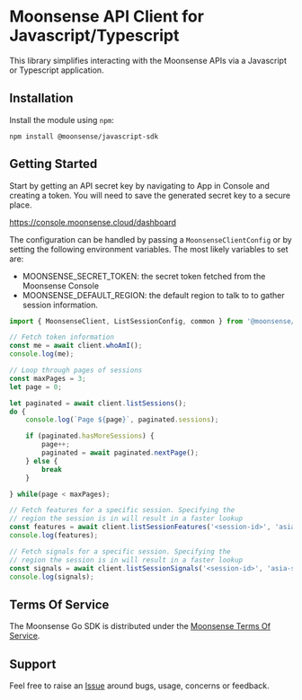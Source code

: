 # Moonsense API Client for Javascript/Typescript
This library simplifies interacting with the Moonsense APIs via a Javascript or Typescript application.

## Installation

Install the module using `npm`: 

```shell
npm install @moonsense/javascript-sdk
```

## Getting Started

Start by getting an API secret key by navigating to App in Console and creating a token. You will need to save the generated secret key to a secure place.

https://console.moonsense.cloud/dashboard

The configuration can be handled by passing a `MoonsenseClientConfig` or by setting the following environment variables. The most likely variables to set are:

- MOONSENSE_SECRET_TOKEN: the secret token fetched from the Moonsense Console
- MOONSENSE_DEFAULT_REGION: the default region to talk to to gather session information.

```typescript
import { MoonsenseClient, ListSessionConfig, common } from '@moonsense/javascript-sdk';

// Fetch token information
const me = await client.whoAmI();
console.log(me);

// Loop through pages of sessions
const maxPages = 3;
let page = 0;

let paginated = await client.listSessions();
do {
    console.log(`Page ${page}`, paginated.sessions);

    if (paginated.hasMoreSessions) {
        page++;
        paginated = await paginated.nextPage();
    } else {
        break
    }

} while(page < maxPages);

// Fetch features for a specific session. Specifying the 
// region the session is in will result in a faster lookup
const features = await client.listSessionFeatures('<session-id>', 'asia-south1.gcp');
console.log(features);

// Fetch signals for a specific session. Specifying the 
// region the session is in will result in a faster lookup
const signals = await client.listSessionSignals('<session-id>', 'asia-south1.gcp');
console.log(signals);

```

## Terms Of Service

The Moonsense Go SDK is distributed under the [Moonsense Terms Of Service](https://www.moonsense.io/terms-of-service).

## Support

Feel free to raise an [Issue](https://github.com/moonsense/javascript-sdk/issues) around bugs, usage, concerns or feedback.
